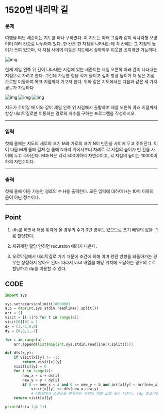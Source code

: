 # 1520번 내리막 길



### 문제



여행을 떠난 세준이는 지도를 하나 구하였다. 이 지도는 아래 그림과 같이 직사각형 모양이며 여러 칸으로 나뉘어져 있다. 한 칸은 한 지점을 나타내는데 각 칸에는 그 지점의 높이가 쓰여 있으며, 각 지점 사이의 이동은 지도에서 상하좌우 이웃한 곳끼리만 가능하다.

![img](1520번.assets/preview.jpeg)

현재 제일 왼쪽 위 칸이 나타내는 지점에 있는 세준이는 제일 오른쪽 아래 칸이 나타내는 지점으로 가려고 한다. 그런데 가능한 힘을 적게 들이고 싶어 항상 높이가 더 낮은 지점으로만 이동하여 목표 지점까지 가고자 한다. 위와 같은 지도에서는 다음과 같은 세 가지 경로가 가능하다.

![img](1520번.assets/preview-16423944764051.jpeg) ![img](1520번.assets/preview-16423944764052.jpeg) ![img](1520번.assets/preview-16423944764063.jpeg)

지도가 주어질 때 이와 같이 제일 왼쪽 위 지점에서 출발하여 제일 오른쪽 아래 지점까지 항상 내리막길로만 이동하는 경로의 개수를 구하는 프로그램을 작성하시오.

---

### 입력



첫째 줄에는 지도의 세로의 크기 M과 가로의 크기 N이 빈칸을 사이에 두고 주어진다. 이어 다음 M개 줄에 걸쳐 한 줄에 N개씩 위에서부터 차례로 각 지점의 높이가 빈 칸을 사이에 두고 주어진다. M과 N은 각각 500이하의 자연수이고, 각 지점의 높이는 10000이하의 자연수이다.

---

### 출력



첫째 줄에 이동 가능한 경로의 수 H를 출력한다. 모든 입력에 대하여 H는 10억 이하의 음이 아닌 정수이다.

---

## Point



1. dfs를 하면서 해당 위치에 올 경우의 수가 0인 경우도 있으므로 초기 배열의 값을 -1로 할당한다.

2. 재귀제한 할당 안하면 recursion 에러가 나온다.

3. 오르막길에서 내리막길로 가기 때문에 조건에 의해 이미 왔던 방향을 되돌아가는 경우는 상정하지 않아도 된다. 따라서 visit 배열을 해당 위치에 도달하는 경우의 수로 할당하고 dp를 이용할 수 있다.

   

## CODE

```python
import sys

sys.setrecursionlimit(1000000)
a,b = map(int,sys.stdin.readline().split())
arr = []
visit = [[-1]*b for t in range(a)]
visit[0][0] = 1
dx = [1,-1,0,0]
dy = [0,0,1,-1]

for i in range(a):
    arr.append(list(map(int,sys.stdin.readline().split())))

def dfs(x,y):
    if visit[x][y] != -1:
        return visit[x][y]
    visit[x][y] = 0
    for i in range(4):
        new_x = x + dx[i]
        new_y = y + dy[i]
        if 0 <= new_x < a and 0 <= new_y < b and arr[x][y] < arr[new_x][new_y]:
            visit[x][y] += dfs(new_x,new_y)		
            # 4방향에서 조건문을 만족하는 방향의 배열 값을 모두 더한다. (dp 알고리즘)
    return visit[x][y]

print(dfs(a-1,b-1))
```

